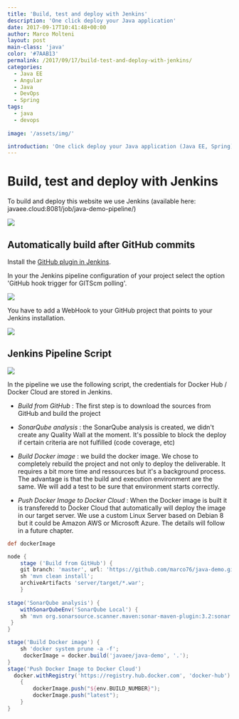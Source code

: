 ```yaml
---
title: 'Build, test and deploy with Jenkins'
description: 'One click deploy your Java application'
date: 2017-09-17T10:41:48+00:00
author: Marco Molteni
layout: post
main-class: 'java'
color: '#7AAB13'
permalink: /2017/09/17/build-test-and-deploy-with-jenkins/
categories:
  - Java EE
  - Angular
  - Java
  - DevOps
  - Spring
tags:
  - java
  - devops
 
image: '/assets/img/'

introduction: 'One click deploy your Java application (Java EE, Spring)'
---
```

# Build, test and deploy with Jenkins

To build and deploy this website we use Jenkins (available here: javaee.cloud:8081/job/java-demo-pipeline/)

<img src="{{site.baseurl}}/assets/img/uploads/2017/09/jenkins/jenkins-pipeline.png" />

## Automatically build after GitHub commits

Install the [GitHub plugin in Jenkins](https://wiki.jenkins.io/display/JENKINS/Github+Plugin).

In your the Jenkins pipeline configuration of your project select the option 'GitHub hook trigger for GITScm polling'.
 
<img src="{{site.baseurl}}/assets/img/uploads/2017/09/jenkins/jenkins-githook.png" />

You have to add a WebHook to your GitHub project that points to your Jenkins installation.

<img src="{{site.baseurl}}/assets/img/uploads/2017/09/jenkins/github-hook.png" />

## Jenkins Pipeline Script

<img src="{{site.baseurl}}/assets/img/uploads/2017/09/jenkins/jenkins-build.png" />

In the pipeline we use the following script, the credentials for Docker Hub / Docker Cloud are stored in Jenkins.

- *Build from GitHub* : The first step is to download the sources from GitHub and build the project

- *SonarQube analysis* : the SonarQube analysis is created, we didn't create any Quality Wall at the moment. It's possible to block the deploy if certain criteria are not fulfilled (code coverage, etc)

- *Build Docker image* : we build the docker image. We chose to completely rebuild the project and not only to deploy the deliverable. It requires a bit more time and ressources but it's a background process. The advantage is that the build and execution environment are the same. We will add a test to be sure that environment starts correctly.

- *Push Docker Image to Docker Cloud* : When the Docker image is built it is transferedd to Docker Cloud that automatically will deploy the image in our target server. We use a custom Linux Server based on Debian 8 but it could be Amazon AWS or Microsoft Azure. The details will follow in a future chapter.

```groovy
def dockerImage

node {
    stage ('Build from GitHub') {
    git branch: 'master', url: 'https://github.com/marco76/java-demo.git';
    sh 'mvn clean install';
    archiveArtifacts 'server/target/*.war';      
    }
     
stage('SonarQube analysis') {
    withSonarQubeEnv('SonarQube Local') {
    sh 'mvn org.sonarsource.scanner.maven:sonar-maven-plugin:3.2:sonar'
 }
}

stage('Build Docker image') {
    sh 'docker system prune -a -f';
     dockerImage = docker.build('javaee/java-demo', '.');
}
stage('Push Docker Image to Docker Cloud')
  docker.withRegistry('https://registry.hub.docker.com', 'docker-hub')
    {
        dockerImage.push("${env.BUILD_NUMBER}");
        dockerImage.push("latest");
    } 
}
```